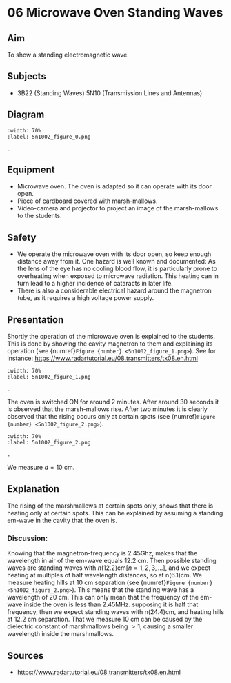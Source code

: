 # 06 Microwave Oven Standing Waves 
    
  
## Aim   
 To show a standing electromagnetic wave.    
  
## Subjects   
* 3B22 (Standing Waves) 5N10 (Transmission Lines and Antennas)   

## Diagram
   
```{figure} figures/figure_0.png
:width: 70%  
:label: 5n1002_figure_0.png  

. 
```
     
  
## Equipment   
 *  Microwave oven. The oven is adapted so it can operate with its door open. 
 *  Piece of cardboard covered with marsh-mallows. 
 *  Video-camera and projector to project an image of the marsh-mallows to the students.   
  
## Safety   
 
 *  We operate the microwave oven with its door open, so keep enough distance away from it. One hazard is well known and documented: As the lens of the eye has no cooling blood flow, it is particularly prone to overheating when exposed to microwave radiation. This heating can in turn lead to a higher incidence of cataracts in later life. 
 *  There is also a considerable electrical hazard around the magnetron tube, as it requires a high voltage power supply.
      
  
## Presentation   
Shortly the operation of the microwave oven is explained to the students. This is done by showing the cavity magnetron to them and explaining its operation (see {numref}`Figure {number} <5n1002_figure_1.png>`). See for instance: https://www.radartutorial.eu/08.transmitters/tx08.en.html

```{figure} figures/figure_1.png
:width: 70%  
:label: 5n1002_figure_1.png  

. 
```

The oven is switched ON for around 2 minutes. After around 30 seconds it is observed that the marsh-mallows rise. After two minutes it is clearly observed that the rising occurs only at certain spots (see {numref}`Figure {number} <5n1002_figure_2.png>`).

```{figure} figures/figure_2.png
:width: 70%  
:label: 5n1002_figure_2.png  

. 
```
 We measure $d =10 \mathrm{~cm}$.   
  
## Explanation   
The rising of the marshmallows at certain spots only, shows that there is heating only at certain spots. This can be explained by assuming a standing em-wave in the cavity that the oven is.

### Discussion:
 Knowing that the magnetron-frequency is $2.45 \mathrm{Ghz}$, makes that the wavelength in air of the em-wave equals $12.2 \mathrm{~cm}$. Then possible standing waves are standing waves with $n(12.2) \mathrm{cm}[n=1,2,3, \ldots]$, and we expect heating at multiples of half wavelength distances, so at $\mathrm{n}(6.1) \mathrm{cm}$. We measure heating hills at $10 \mathrm{~cm}$ separation (see {numref}`Figure {number} <5n1002_figure_2.png>`). This means that the standing wave has a wavelength of $20 \mathrm{~cm}$. This can only mean that the frequency of the em-wave inside the oven is less than $2.45 \mathrm{MHz}$. supposing it is half that frequency, then we expect standing waves with $\mathrm{n}(24.4) \mathrm{cm}$, and heating hills at $12.2 \mathrm{~cm}$ separation. That we measure $10 \mathrm{~cm}$ can be caused by the dielectric constant of marshmallows being $>1$, causing a smaller wavelength inside the marshmallows.     
  
## Sources
 *  https://www.radartutorial.eu/08.transmitters/tx08.en.html  